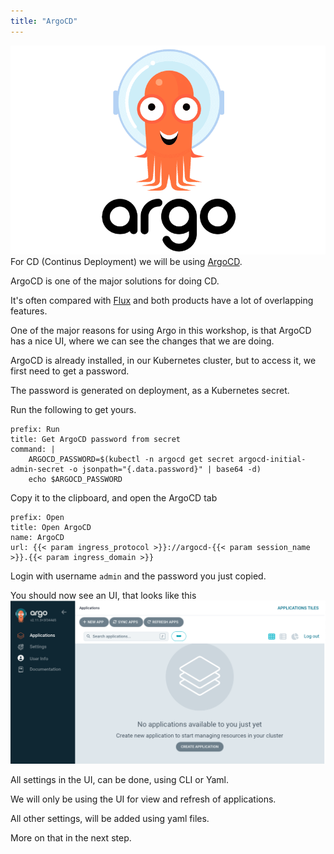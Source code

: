 ```yaml
---
title: "ArgoCD"
---
```

![argocd_logo](1.png)
For CD (Continus Deployment) we will be using [ArgoCD](https://argoproj.github.io/cd/).

ArgoCD is one of the major solutions for doing CD.

It's often compared with [Flux](https://fluxcd.io) and both products have a lot of overlapping features.

One of the major reasons for using Argo in this workshop, is that ArgoCD has a nice UI, where we can see the changes that we are doing.

ArgoCD is already installed, in our Kubernetes cluster, but to access it, we first need to get a password.

The password is generated on deployment, as a Kubernetes secret.

Run the following to get yours.

```terminal:execute
prefix: Run
title: Get ArgoCD password from secret
command: |
    ARGOCD_PASSWORD=$(kubectl -n argocd get secret argocd-initial-admin-secret -o jsonpath="{.data.password}" | base64 -d)
    echo $ARGOCD_PASSWORD
```

Copy it to the clipboard, and open the ArgoCD tab

```dashboard:reload-dashboard
prefix: Open
title: Open ArgoCD
name: ArgoCD
url: {{< param ingress_protocol >}}://argocd-{{< param session_name >}}.{{< param ingress_domain >}}
```

Login with username `admin` and the password you just copied.

You should now see an UI, that looks like this
![UI](2.png)

All settings in the UI, can be done, using CLI or Yaml.

We will only be using the UI for view and refresh of applications.

All other settings, will be added using yaml files.

More on that in the next step.
